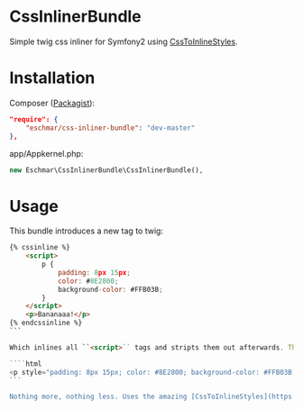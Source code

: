 # CssInlinerBundle
Simple twig css inliner for Symfony2 using [CssToInlineStyles](https://github.com/tijsverkoyen/CssToInlineStyles).

# Installation
Composer (<a href="https://packagist.org/packages/eschmar/css-inliner-bundle" target="_blank">Packagist</a>):
```json
"require": {
    "eschmar/css-inliner-bundle": "dev-master"
},
```

app/Appkernel.php:
```php
new Eschmar\CssInlinerBundle\CssInlinerBundle(),
```

# Usage
This bundle introduces a new tag to twig:

````html
{% cssinline %}
    <script>
        p {
            padding: 8px 15px;
            color: #8E2800;
            background-color: #FFB03B;
        }
    </script>
    <p>Bananaaa!</p>
{% endcssinline %}
```

Which inlines all ``<script>`` tags and stripts them out afterwards. The result:

````html
<p style="padding: 8px 15px; color: #8E2800; background-color: #FFB03B;">Bananaaa!</p>
```

Nothing more, nothing less. Uses the amazing [CssToInlineStyles](https://github.com/tijsverkoyen/CssToInlineStyles).
